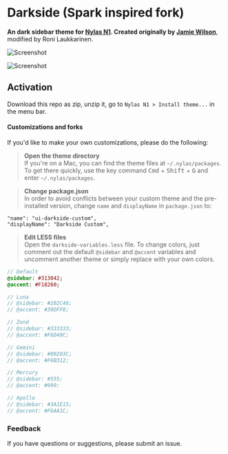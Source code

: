 # Darkside (Spark inspired fork)
**An dark sidebar theme for [Nylas N1](https://nylas.com/n1). Created originally by [Jamie Wilson](http://jamiewilson.io)**, modified by Roni Laukkarinen.

![Screenshot](https://dl.dropboxusercontent.com/u/18447700/Screen%20Shot%202017-04-10%20at%2011.39.19.png "Screenshot")

![Screenshot](https://dl.dropboxusercontent.com/u/18447700/nylas-n1.png "Screenshot")

## Activation
Download this repo as zip, unzip it, go to `Nylas N1 > Install theme...` in the menu bar.

#### Customizations and forks

If you'd like to make your own customizations, please do the following:

> **Open the theme directory**  
> If you're on a Mac, you can find the theme files at `~/.nylas/packages`. To get there quickly, use the key command <kbd>Cmd</kbd> + <kbd>Shift</kbd> + <kbd>G</kbd> and enter `~/.nylas/packages`.

> **Change package.json**  
> In order to avoid conflicts between your custom theme and the pre-installed version, change `name` and `displayName` in `package.json` to:

    "name": "ui-darkside-custom",
    "displayName": "Darkside Custom",

> **Edit LESS files**  
> Open the `darkside-variables.less` file. To change colors, just comment out the default `@sidebar` and `@accent` variables and uncomment another theme or simply replace with your own colors.

```sass
// Default
@sidebar: #313042;
@accent: #F18260;

// Luna
// @sidebar: #202C46;
// @accent: #39DFF8;

// Zond
// @sidebar: #333333;
// @accent: #F6D49C;

// Gemini
// @sidebar: #00203C;
// @accent: #F6B312;

// Mercury
// @sidebar: #555;
// @accent: #999;

// Apollo
// @sidebar: #3A1E15;
// @accent: #F6AA1C;
```

### Feedback
If you have questions or suggestions, please submit an issue.
